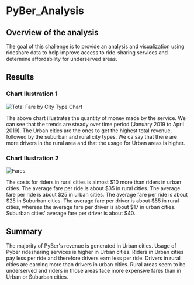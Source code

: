 # PyBer_Analysis

## Overview of the analysis

The goal of this challenge is to provide an analysis and visualization using rideshare data to help improve access to ride-sharing services and determine affordability for underserved areas. 

## Results

### Chart Ilustration 1

![Total Fare by City Type Chart](https://user-images.githubusercontent.com/108438270/189458522-88ad3d20-c574-468c-9f8c-3a8813b84cb9.png)

The above chart illustrates the quantity of money made by the service. We can see that the trends are steady over time period (January 2019 to April 2019). 
The Urban cities are the ones to get the highest total revenue, followed by the suburban and rural city types. 
We ca say that there are more drivers in the rural area and that the usage for Urban areas is higher.


### Chart Ilustration 2

![Fares](https://user-images.githubusercontent.com/108438270/189458949-1602e01e-730c-4d29-986b-9acfd2499d0b.png)

The costs for riders in rural cities is almost $10 more than riders in urban cities. 
The average fare per ride is about $35 in rural cities. 
The average fare per ride is about $25 in urban cities. 
The average fare per ride is about $25 in Suburban cities.
The average fare per driver is about $55 in rural cities, whereas the average fare per driver is about $17 in urban cities. Suburban cities' average fare per driver is about $40.


## Summary

The majority of PyBer's revenue is generated in Urban cities.
Usage of Pyber ridesharing services is higher in Urban cities.
Riders in Urban cities pay less per ride and therefore drivers earn less per ride.
Drivers in rural cities are earning more than drivers in urban cities. 
Rural areas seem to be underserved and riders in those areas face more expensive fares than in Urban or Suburban cities.



